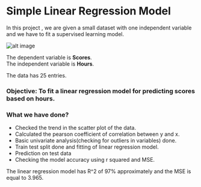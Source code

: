 # Simple Linear Regression Model
In this project , we are given a small dataset with one independent variable and we have to fit a supervised learning model.

![alt image](https://user-images.githubusercontent.com/91171166/151706675-99d1c870-ce6a-42dc-8fb5-540a224338de.png)

The dependent variable is **Scores**.<br/>
The independent variable is **Hours**.

The data has 25 entries.

### Objective: To fit a linear regression model for predicting scores based on hours.
 
### What we have done?
* Checked the trend in the scatter plot of the data.
* Calculated the pearson coefficient of correlation between y and x.
* Basic univariate analysis(checking for outliers in variables) done.
* Train test split done and fitting of linear regression model.
* Prediction on test data 
* Checking the model accuracy using r squared and MSE.

The linear regression model has R^2 of 97% approximately and the MSE is equal to 3.965.

